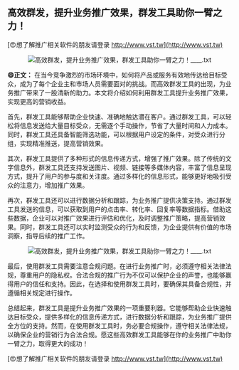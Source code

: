 ## **高效群发，提升业务推广效果，群发工具助你一臂之力！**

[😍想了解推广相关软件的朋友请登录 http://www.vst.tw](http://www.vst.tw)

 <center><img src="https://vst.tw/MP4/tuiguang/png/1.png" alt="高效群发，提升业务推广效果，群发工具助你一臂之力！____.txt"></center>

**😄正文：**
在当今竞争激烈的市场环境中，如何将产品或服务有效地传达给目标受众，成为了每个企业主和市场人员需要面对的挑战。而高效群发工具的出现，为业务推广带来了一股清新的助力。本文将介绍如何利用群发工具提升业务推广效果，实现更高的营销收益。

首先，群发工具能够帮助企业快速、准确地触达潜在客户。通过群发工具，可以轻松将信息发送给大量目标受众，无需逐个手动操作，节省了大量时间和人力成本。同时，群发工具还具备智能筛选功能，可以根据用户设定的条件，对受众进行分组，实现精准推送，提高营销效果。

其次，群发工具提供了多种形式的信息传递方式，增强了推广效果。除了传统的文字信息外，群发工具还支持发送图片、视频、链接等多媒体内容，丰富了信息呈现方式，提升了用户的参与度和关注度。通过多样化的信息形式，能够更好地吸引受众的注意力，增加推广效果。

再次，群发工具还可以进行数据分析和跟踪，为业务推广提供决策支持。通过群发工具发送的信息，可以获取到用户的点击率、转化率、回复率等数据指标。借助这些数据，企业可以对推广效果进行评估和优化，及时调整推广策略，提高营销效果。同时，群发工具还可以实时监测受众的行为和反馈，为企业提供有价值的市场洞察，指导后续的推广工作。

 <center><img src="https://vst.tw/MP4/tuiguang/png/0.png" alt="高效群发，提升业务推广效果，群发工具助你一臂之力！____.txt"></center>

最后，使用群发工具需要注意合规问题。在进行业务推广时，必须遵守相关法律法规，尊重用户的隐私权。合法合规的推广行为不仅可以保护企业的声誉，也能够赢得用户的信任和支持。因此，在选择和使用群发工具时，要确保其具备合规性，并遵循相关规定进行操作。

总结起来，群发工具是提升业务推广效果的一项重要利器。它能够帮助企业快速触达目标受众，提供多样化的信息传递方式，进行数据分析和跟踪，为业务推广提供全方位的支持。然而，在使用群发工具时，务必要合规操作，遵守相关法律法规，以确保企业的营销行为合法合规。愿这些高效群发工具能够在你的业务推广中助你一臂之力，取得更大的成功！

[😍想了解推广相关软件的朋友请登录 http://www.vst.tw](http://www.vst.tw)



